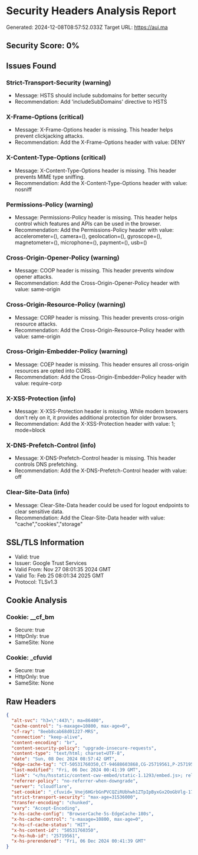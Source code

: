 
# Security Headers Analysis Report
Generated: 2024-12-08T08:57:52.033Z
Target URL: https://aui.ma

## Security Score: 0%

## Issues Found

### Strict-Transport-Security (warning)
- Message: HSTS should include subdomains for better security
- Recommendation: Add 'includeSubDomains' directive to HSTS


### X-Frame-Options (critical)
- Message: X-Frame-Options header is missing. This header helps prevent clickjacking attacks.
- Recommendation: Add the X-Frame-Options header with value: DENY


### X-Content-Type-Options (critical)
- Message: X-Content-Type-Options header is missing. This header prevents MIME type sniffing.
- Recommendation: Add the X-Content-Type-Options header with value: nosniff


### Permissions-Policy (warning)
- Message: Permissions-Policy header is missing. This header helps control which features and APIs can be used in the browser.
- Recommendation: Add the Permissions-Policy header with value: accelerometer=(), camera=(), geolocation=(), gyroscope=(), magnetometer=(), microphone=(), payment=(), usb=()


### Cross-Origin-Opener-Policy (warning)
- Message: COOP header is missing. This header prevents window opener attacks.
- Recommendation: Add the Cross-Origin-Opener-Policy header with value: same-origin


### Cross-Origin-Resource-Policy (warning)
- Message: CORP header is missing. This header prevents cross-origin resource attacks.
- Recommendation: Add the Cross-Origin-Resource-Policy header with value: same-origin


### Cross-Origin-Embedder-Policy (warning)
- Message: COEP header is missing. This header ensures all cross-origin resources are opted into CORS.
- Recommendation: Add the Cross-Origin-Embedder-Policy header with value: require-corp


### X-XSS-Protection (info)
- Message: X-XSS-Protection header is missing. While modern browsers don't rely on it, it provides additional protection for older browsers.
- Recommendation: Add the X-XSS-Protection header with value: 1; mode=block


### X-DNS-Prefetch-Control (info)
- Message: X-DNS-Prefetch-Control header is missing. This header controls DNS prefetching.
- Recommendation: Add the X-DNS-Prefetch-Control header with value: off


### Clear-Site-Data (info)
- Message: Clear-Site-Data header could be used for logout endpoints to clear sensitive data.
- Recommendation: Add the Clear-Site-Data header with value: "cache","cookies","storage"


## SSL/TLS Information

- Valid: true
- Issuer: Google Trust Services
- Valid From: Nov 27 08:01:35 2024 GMT
- Valid To: Feb 25 08:01:34 2025 GMT
- Protocol: TLSv1.3



## Cookie Analysis

### Cookie: __cf_bm
- Secure: true
- HttpOnly: true
- SameSite: None



### Cookie: _cfuvid
- Secure: true
- HttpOnly: true
- SameSite: None



## Raw Headers
```json
{
  "alt-svc": "h3=\":443\"; ma=86400",
  "cache-control": "s-maxage=10800, max-age=0",
  "cf-ray": "8eeb8cab68d01227-MRS",
  "connection": "keep-alive",
  "content-encoding": "br",
  "content-security-policy": "upgrade-insecure-requests",
  "content-type": "text/html; charset=UTF-8",
  "date": "Sun, 08 Dec 2024 08:57:42 GMT",
  "edge-cache-tag": "CT-50531760350,CT-94688603868,CG-25719561,P-25719561,W-50414307538,W-50416806590,W-50417299435,W-51642184652,CW-50369804258,CW-50372820157,CW-50383452883,CW-50410379972,CW-50423925748,CW-50447750101,CW-50450702555,CW-50456375482,CW-50485002732,CW-50485805779,CW-50511583448,CW-50521210864,CW-50523027954,CW-50523528918,CW-50528747497,DB-4683732,DB-4683734,DB-4683993,DB-4687854,DB-4708067,DB-4708319,E-50369804265,E-50370663630,E-50370663632,E-50370664634,E-50370664656,E-50372179409,E-50372179419,E-50373824971,E-93163145976,E-95879836144,E-95880469479,MENU-50375988436,MENU-50414307538,MENU-50416806590,MENU-50417299435,MENU-51642184652,PGS-ALL,SW-0,B-70388867518,GC-50373198572,GC-50617656821,TS-50370664691",
  "last-modified": "Fri, 06 Dec 2024 00:41:39 GMT",
  "link": "</hs/hsstatic/content-cwv-embed/static-1.1293/embed.js>; rel=preload; as=script,</hs/hsstatic/keyboard-accessible-menu-flyouts/static-1.17/bundles/project.js>; rel=preload; as=script,</hs/hsstatic/cos-i18n/static-1.53/bundles/project.js>; rel=preload; as=script,</_hcms/forms/v2.js>; rel=preload; as=script",
  "referrer-policy": "no-referrer-when-downgrade",
  "server": "cloudflare",
  "set-cookie": "_cfuvid=_Vnej6HGrbGnPVCQZiRUbhwh1ZTpIpByxGx2OoGbVlg-1733648262995-0.0.1.1-604800000; path=/; domain=.aui.ma; HttpOnly; Secure; SameSite=None",
  "strict-transport-security": "max-age=31536000",
  "transfer-encoding": "chunked",
  "vary": "Accept-Encoding",
  "x-hs-cache-config": "BrowserCache-5s-EdgeCache-180s",
  "x-hs-cache-control": "s-maxage=10800, max-age=0",
  "x-hs-cf-cache-status": "HIT",
  "x-hs-content-id": "50531760350",
  "x-hs-hub-id": "25719561",
  "x-hs-prerendered": "Fri, 06 Dec 2024 00:41:39 GMT"
}
```
